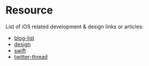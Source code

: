 # Resource
List of iOS related development &amp; design links or articles:


- [blog-list](source/Blog.md)
- [design](source/Design.md)
- [swift](source/Swift.md) 
- [twitter-thread](source/Twitter-Thread.md) 
